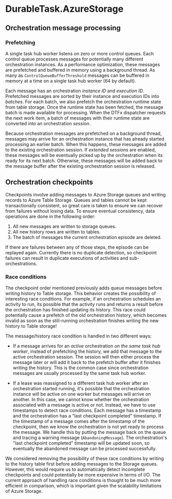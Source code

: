 ﻿# DurableTask.AzureStorage

## Orchestration message processing

### Prefetching

A single task hub worker listens on zero or more control queues. Each control queue processes messages for potentially many different orchestration instances. As a performance optimization, these messages are prefetched and buffered in memory using a background thread. As many as `ControlQueueBufferThreshold` messages can be buffered in memory at a time on a single task hub worker (64 by default).

Each message has an orchestration *instance ID* and *execution ID*. Prefetched messages are sorted by their instance and execution IDs into *batches*. For each batch, we also prefetch the orchestration runtime state from table storage. Once the runtime state has been fetched, the message batch is made available for processing. When the DTFx dispatcher requests the next work item, a batch of messages with their runtime state are converted into an orchestration *session*.

Because orchestration messages are prefetched on a background thread, messages may arrive for an orchestration instance that has already started processing an earlier batch. When this happens, these messages are added to the existing orchestration session. If *extended sessions* are enabled, these messages will be eventually picked up by the orchestration when its ready for its next batch. Otherwise, these messages will be added back to the message buffer after the existing orchestration session is released.

## Orchestration checkpoints

Checkpoints involve adding messages to Azure Storage queues and writing records to Azure Table Storage. Queues and tables cannot be kept transactionally consistent, so great care is taken to ensure we can recover from failures without losing data. To ensure eventual consistency, data operations are done in the following order:

1. All new messages are written to storage queues.
2. All new history rows are written to tables.
3. The batch of messages the current orchestration episode are deleted.

If there are failures between any of those steps, the episode can be replayed again. Currently there is no duplicate detection, so checkpoint failures can result in duplicate executions of activities and sub-orchestrations.

### Race conditions

The checkpoint order mentioned previously adds queue messages before writing history to Table storage. This behavior creates the possibility of interesting race conditions. For example, if an orchestration schedules an activity to run, its possible that the activity runs and returns a result before the orchestration has finished updating its history. This race could potentially cause a prefetch of the old orchestration history, which becomes invalid as soon as the still-running orchestration finishes writing the new history to Table storage!

The message/history race condition is handled in two different ways:

* If a message arrives for an *active* orchestration *on the same task hub worker*, instead of prefetching the history, we add that message to the active orchestration session. The session will then either process the message later or will add it back to the prefetch buffer after it finishes writing the history. This is the common case since orchestration messages are usually processed by the same task hub worker.

* If a lease was reassigned to a different task hub worker after an orchestration started running, it's possible that the orchestration instance will be active on one worker but messages will arrive on another. In this case, we cannot know whether the orchestration associated with a message is active or not. Instead, we have to use timestamps to detect race conditions. Each message has a timestamp and the orchestration has a "last checkpoint completed" timestamp. If the timestamp of a message comes after the timestamp of the checkpoint, then we know the orchestration is not yet ready to process the message. We handle this by putting the message back on the queue and tracing a warning message (`AbandoningMessage`). The orchestration's "last checkpoint completed" timestamp will be updated soon, so eventually the abandoned message can be processed successfully.

We considered removing the possibility of these race conditions by writing to the history table first before adding messages to the Storage queues. However, this would require us to automatically detect incomplete checkpoints and could potentially be more expensive in terms of I/O. The current approach of handling race conditions is thought to be much more efficient in comparison, which is important given the scalability limitations of Azure Storage.
